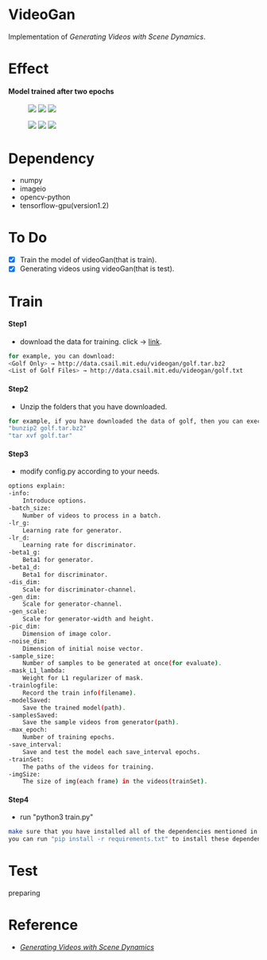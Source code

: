 # VideoGan
Implementation of *Generating Videos with Scene Dynamics*.

# Effect
#### Model trained after two epochs
<figure class="third">
	<img src="https://github.com/CharlesPikachu/VideoGan/tree/master/effect/epoch_1/0.gif">
	<img src="https://github.com/CharlesPikachu/VideoGan/tree/master/effect/epoch_1/1.gif">
	<img src="https://github.com/CharlesPikachu/VideoGan/tree/master/effect/epoch_1/2.gif">
</figure>
<figure class="third">
	<img src="https://github.com/CharlesPikachu/VideoGan/tree/master/effect/epoch_1/3.gif">
	<img src="https://github.com/CharlesPikachu/VideoGan/tree/master/effect/epoch_1/4.gif">
	<img src="https://github.com/CharlesPikachu/VideoGan/tree/master/effect/epoch_1/5.gif">
</figure>

# Dependency
- numpy
- imageio
- opencv-python
- tensorflow-gpu(version1.2)

# To Do
- [x] Train the model of videoGan(that is train).
- [x] Generating videos using videoGan(that is test).

# Train
#### Step1
- download the data for training. click → [link](http://www.cs.columbia.edu/~vondrick/tinyvideo/).
```sh
for example, you can download:
<Golf Only> → http://data.csail.mit.edu/videogan/golf.tar.bz2
<List of Golf Files> → http://data.csail.mit.edu/videogan/golf.txt
```
#### Step2
- Unzip the folders that you have downloaded.
```sh
for example, if you have downloaded the data of golf, then you can execute:
"bunzip2 golf.tar.bz2"
"tar xvf golf.tar"
```
#### Step3
- modify config.py according to your needs.
```sh
options explain:
-info: 
	Introduce options.
-batch_size: 
	Number of videos to process in a batch.
-lr_g: 
	Learning rate for generator.
-lr_d: 
	Learning rate for discriminator.
-beta1_g: 
	Beta1 for generator.
-beta1_d: 
	Beta1 for discriminator.
-dis_dim: 
	Scale for discriminator-channel.
-gen_dim: 
	Scale for generator-channel.
-gen_scale: 
	Scale for generator-width and height.
-pic_dim: 
	Dimension of image color.
-noise_dim: 
	Dimension of initial noise vector.
-sample_size: 
	Number of samples to be generated at once(for evaluate).
-mask_L1_lambda: 
	Weight for L1 regularizer of mask.
-trainlogfile: 
	Record the train info(filename).
-modelSaved: 
	Save the trained model(path).
-samplesSaved: 
	Save the sample videos from generator(path).
-max_epoch: 
	Number of training epochs.
-save_interval: 
	Save and test the model each save_interval epochs.
-trainSet: 
	The paths of the videos for training.
-imgSize: 
	The size of img(each frame) in the videos(trainSet).
```
#### Step4
- run "python3 train.py"
```sh
make sure that you have installed all of the dependencies mentioned in Dependency.
you can run "pip install -r requirements.txt" to install these dependencies.
```

# Test
preparing

# Reference
- [*Generating Videos with Scene Dynamics*](http://www.cs.columbia.edu/~vondrick/tinyvideo/)